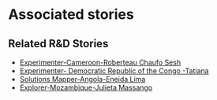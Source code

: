 # Associated stories

<!-- !!DO NOT REMOVE!! start autogenerated hyperlinks -->
## Related R&D Stories
- [Experimenter\-Cameroon\-Roberteau Chaufo Sesh](/RnD-Archive/stories/?doc=Roberteau%20Cameroon_LQ-en-US)
- [Experimenter\- Democratic Republic of the Congo \-Tatiana](/RnD-Archive/stories/?doc=Tatiana%20DRC_LQ-en-US)
- [Solutions Mapper\-Angola\-Eneida Lima](/RnD-Archive/stories/?doc=Eneida_edited-en-US)
- [Explorer\-Mozambique\-Julieta Massango](/RnD-Archive/stories/?doc=24_Julieta_Mozambique-en-US)
<!-- !!DO NOT REMOVE!! end autogenerated hyperlinks -->